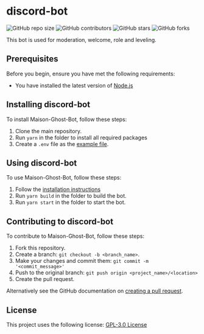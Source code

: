 # discord-bot

![GitHub repo size](https://img.shields.io/github/repo-size/Nohty/discord-bot)
![GitHub contributors](https://img.shields.io/github/contributors/Nohty/discord-bot)
![GitHub stars](https://img.shields.io/github/stars/Nohty/discord-bot?style=social)
![GitHub forks](https://img.shields.io/github/forks/Nohty/discord-bot?style=social)

This bot is used for moderation, welcome, role and leveling.

## Prerequisites

Before you begin, ensure you have met the following requirements:
* You have installed the latest version of [Node.js](https://nodejs.org/en/)

## Installing discord-bot

To install Maison-Ghost-Bot, follow these steps:
1. Clone the main repository.
2. Run `yarn` in the folder to install all required packages
3. Create a `.env` file as the [example file](https://github.com/Nohty/discord-bot/blob/main/.env.example).

## Using discord-bot

To use Maison-Ghost-Bot, follow these steps:
1. Follow the [installation instructions](#Installing-discord-bot)
2. Run `yarn build` in the folder to build the bot.
3. Run `yarn start` in the folder to start the bot.

## Contributing to discord-bot

To contribute to Maison-Ghost-Bot, follow these steps:

1. Fork this repository.
2. Create a branch: `git checkout -b <branch_name>`.
3. Make your changes and commit them: `git commit -m '<commit_message>'`
4. Push to the original branch: `git push origin <project_name>/<location>`
5. Create the pull request.

Alternatively see the GitHub documentation on [creating a pull request](https://help.github.com/en/github/collaborating-with-issues-and-pull-requests/creating-a-pull-request).

## License

This project uses the following license: [GPL-3.0 License](https://github.com/Nohty/discord-bot/blob/main/LICENSE)
